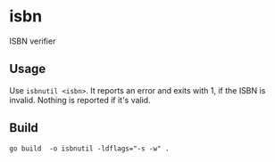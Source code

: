 # isbn
ISBN verifier

## Usage

Use `isbnutil <isbn>`. It reports an error and exits with 1, if the ISBN is invalid. Nothing is reported if it's valid.
## Build
```shell
go build  -o isbnutil -ldflags="-s -w" .
```
